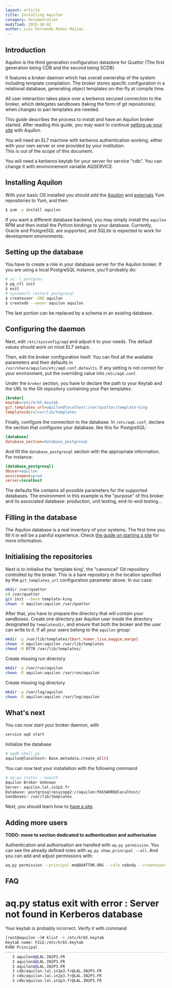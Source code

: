 ```yaml
---
layout: article
title: Installing Aquilon
category: documentation
modified: 2015-10-02
author: Luis Fernando Muñoz Mejías
---
```


## Introduction

Aquilon is the third generation configuration datastore for Quattor
(The first generation being CDB and the second being SCDB).

It features a broker daemon which has overall ownership of the system
including template compilation. The broker stores specifc
configuration in a relational database, generating object templates
on-the-fly at compile time.

All user interaction takes place over a kerberos secured connection to
the broker, which delegates sandboxes (taking the form of git
repositories) when changes to pan templates are needed.

This guide describes the process to install and have an Aquilon broker
started.  After reading this guide, you may want to continue
[setting up your site](/documentation/2013/10/25/aquilon-site.html)
with Aquilon.

You will need an EL7 machine with kerberos authentication working, either
with your own server or one provided by your institution.  
This is out of the scope of this document.

You will need a kerberos keytab for your server for service "cdb". You
can change it with environnement variable AQSERVICE.

## Installing Aquilon

With your basic OS installed you should add the
[Aquilon](http://yum.quattor.org/aquilon) and
[externals](http://yum.quattor.org/externals) Yum repositories to Yum,
and then

```sh
$ yum -y install aquilon
```

If you want a different database backend, you may simply install the
`aquilon` RPM and then install the Python bindings to your database.
Currently, Oracle and PostgreSQL are supported, and SQLite is expected
to work for development environments.

## Setting up the database

You have to create a role in your database server for the Aquilon
broker.  If you are using a local PostgreSQL instance, you'll probably do:

```sh
# su -l postgres
$ pg_ctl init
$ exit
# systemctl restart postgresql
$ createuser -SRD aquilon
$ createdb --owner aquilon aquilon
```

The last portion can be replaced by a schema in an existing database.

## Configuring the daemon

Next, edit `/etc/sysconfig/aqd` and adjust it to your needs.  The
default values should work on most EL7 setups.

Then, edit the broker configuration itself.  You can find all the
available parameters and their defaults in
`/usr/share/aquilon/etc/aqd.conf.defaults`.  If any setting is not
correct for your environment, put the overriding value into
`/etc/aqd.conf`.

Under the `broker` section, you have to declare the path to your
Keytab and the URL to the Git repository containing your Pan templates:

```ini
[broker]
keytab=/etc/krb5.keytab
git_templates_url=aquilon@localhost:/var/quattor/template-king
templatesdir=/var/lib/templates
```

Finally, configure the connection to the database.  In
`/etc/aqd.conf`, declare the section that configures your database,
like this for PostgreSQL:

```ini
[database]
database_section=database_postgresql
```

And fill the `database_postgresql` section with the appropriate
information.  For instance:

```ini
[database_postgresql]
dbuser=aquilon
environment=prod
server=localhost
```

The defaults file contains all possible parameters for the supported
databases.  The environment in this example is the "purpose" of this
broker and its associated database: production, unit testing,
end-to-end testing...

## Filling in the database

The Aquilon database is a real inventory of your systems.  The first
time you fill it in will be a painful experience.  Check
[the guide on starting a site](/documentation/2013/10/25/aquilon-site.html)
for more information.

## Initialising the repositories

Next is to initialise the 'template king', the "canonical" Git
repository controlled by the broker.  This is a bare repository in the
location specified by the `git_templates_url` configuration parameter
above.  In our case:

```bash
mkdir /var/quattor
cd /var/quattor
git init --bare template-king
chown -R aquilon:aquilon /var/quattor
```

After that, you have to prepare the directory that will contain your
sandboxes.  Create one directory per Aquilon user inside the directory
designated by `templatesdir`, and ensure that both the broker and the
user can write to it.  If all your users belong to the `aquilon`
group:

```bash
mkdir -p /var/lib/templates/{bart,homer,lisa,maggie,marge}
chown -R aquilon:aquilon /var/lib/templates
chmod -R 0770 /var/lib/templates/
```

Create missing run directory
```bash
mkdir -p /var/run/aquilon
chown -R aquilon:aquilon /var/run/aquilon
```

Create missing log directory
```bash
mkdir -p /var/log/aquilon
chown -R aquilon:aquilon /var/log/aquilon
```

## What's next

You can now start your broker daemon, with

```bash
service aqd start
```

Initialize the database
```bash
# aqdb_shell.py
aquilon@localhost> Base.metadata.create_all()
```

You can now test your installation with the following command
```bash
# aq.py status --noauth
Aquilon Broker Unknown
Server: aquilon.lal.in2p3.fr
Database: postgresql+psycopg2://aquilon:PASSWORD@localhost/
Sandboxes: /var/lib/templates
```
Next, you should learn how to
[have a site](/documentation/2013/10/25/aquilon-site).

## Adding more users

**TODO: move to  section dedicated to authentication and authorisation**

Authentication and authorisation are handled with `aq.py permission`.
You can see the already defined roles with `aq.py show_principal --all`.
And you can add and adjust permissions with:

```bash
aq.py permission --principal me@QUATTOR.ORG --role nobody --createuser
```

## FAQ

# aq.py status exit with error : Server not found in Kerberos database
Your keytab is probably incorrect. Verify it with command
```bash
[root@aquilon ~]# klist -k /etc/krb5.keytab
Keytab name: FILE:/etc/krb5.keytab
KVNO Principal
---- --------------------------------------------------------------------------
   3 aquilon$@LAL.IN2P3.FR
   3 aquilon$@LAL.IN2P3.FR
   3 aquilon$@LAL.IN2P3.FR
   3 cdb/aquilon.lal.in2p3.fr@LAL.IN2P3.FR
   3 cdb/aquilon.lal.in2p3.fr@LAL.IN2P3.FR
   3 cdb/aquilon.lal.in2p3.fr@LAL.IN2P3.FR
```
